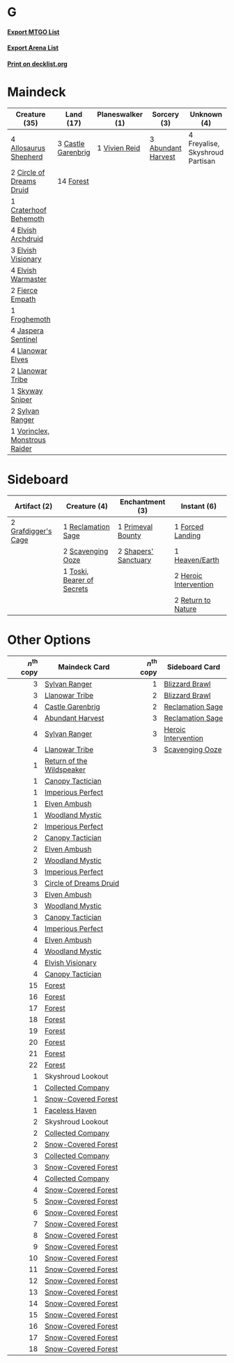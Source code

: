 # G

#### [Export MTGO List](../collection/G/G.txt)
#### [Export Arena List](../collection/G/G_arena.txt)
#### [Print on decklist.org](http://decklist.org/?deckmain=3%09Abundant%20Harvest%0A4%09Allosaurus%20Shepherd%0A3%09Castle%20Garenbrig%0A2%09Circle%20of%20Dreams%20Druid%0A1%09Craterhoof%20Behemoth%0A4%09Elvish%20Archdruid%0A3%09Elvish%20Visionary%0A4%09Elvish%20Warmaster%0A2%09Fierce%20Empath%0A14%09Forest%0A4%09Freyalise,%20Skyshroud%20Partisan%0A1%09Froghemoth%0A4%09Jaspera%20Sentinel%0A4%09Llanowar%20Elves%0A2%09Llanowar%20Tribe%0A1%09Skyway%20Sniper%0A2%09Sylvan%20Ranger%0A1%09Vivien%20Reid%0A1%09Vorinclex,%20Monstrous%20Raider&deckside=1%09Forced%20Landing%0A2%09Grafdigger's%20Cage%0A1%09Heaven/Earth%0A2%09Heroic%20Intervention%0A1%09Primeval%20Bounty%0A1%09Reclamation%20Sage%0A2%09Return%20to%20Nature%0A2%09Scavenging%20Ooze%0A2%09Shapers'%20Sanctuary%0A1%09Toski,%20Bearer%20of%20Secrets)
# Maindeck

|                                             Creature (35)                                              |                                          Land (17)                                          |                                    Planeswalker (1)                                    |                                         Sorcery (3)                                         |          Unknown (4)          |
|--------------------------------------------------------------------------------------------------------|---------------------------------------------------------------------------------------------|----------------------------------------------------------------------------------------|---------------------------------------------------------------------------------------------|-------------------------------|
|4 [Allosaurus Shepherd](http://gatherer.wizards.com/Pages/Card/Details.aspx?multiverseid=489195)        |3 [Castle Garenbrig](http://gatherer.wizards.com/Pages/Card/Details.aspx?multiverseid=473202)|1 [Vivien Reid](http://gatherer.wizards.com/Pages/Card/Details.aspx?multiverseid=447344)|3 [Abundant Harvest](http://gatherer.wizards.com/Pages/Card/Details.aspx?multiverseid=522223)|4 Freyalise, Skyshroud Partisan|
|2 [Circle of Dreams Druid](http://gatherer.wizards.com/Pages/Card/Details.aspx?multiverseid=527463)     |14 [Forest](http://gatherer.wizards.com/Pages/Card/Details.aspx?multiverseid=439860)         |                                                                                        |                                                                                             |                               |
|1 [Craterhoof Behemoth](http://gatherer.wizards.com/Pages/Card/Details.aspx?multiverseid=240027)        |                                                                                             |                                                                                        |                                                                                             |                               |
|4 [Elvish Archdruid](http://gatherer.wizards.com/Pages/Card/Details.aspx?multiverseid=389498)           |                                                                                             |                                                                                        |                                                                                             |                               |
|3 [Elvish Visionary](http://gatherer.wizards.com/Pages/Card/Details.aspx?multiverseid=175124)           |                                                                                             |                                                                                        |                                                                                             |                               |
|4 [Elvish Warmaster](http://gatherer.wizards.com/Pages/Card/Details.aspx?multiverseid=503780)           |                                                                                             |                                                                                        |                                                                                             |                               |
|2 [Fierce Empath](http://gatherer.wizards.com/Pages/Card/Details.aspx?multiverseid=442160)              |                                                                                             |                                                                                        |                                                                                             |                               |
|1 [Froghemoth](http://gatherer.wizards.com/Pages/Card/Details.aspx?multiverseid=527471)                 |                                                                                             |                                                                                        |                                                                                             |                               |
|4 [Jaspera Sentinel](http://gatherer.wizards.com/Pages/Card/Details.aspx?multiverseid=503792)           |                                                                                             |                                                                                        |                                                                                             |                               |
|4 [Llanowar Elves](http://gatherer.wizards.com/Pages/Card/Details.aspx?multiverseid=129626)             |                                                                                             |                                                                                        |                                                                                             |                               |
|2 [Llanowar Tribe](http://gatherer.wizards.com/Pages/Card/Details.aspx?multiverseid=464119)             |                                                                                             |                                                                                        |                                                                                             |                               |
|1 [Skyway Sniper](http://gatherer.wizards.com/Pages/Card/Details.aspx?multiverseid=485529)              |                                                                                             |                                                                                        |                                                                                             |                               |
|2 [Sylvan Ranger](http://gatherer.wizards.com/Pages/Card/Details.aspx?multiverseid=389708)              |                                                                                             |                                                                                        |                                                                                             |                               |
|1 [Vorinclex, Monstrous Raider](http://gatherer.wizards.com/Pages/Card/Details.aspx?multiverseid=503815)|                                                                                             |                                                                                        |                                                                                             |                               |


# Sideboard

|                                         Artifact (2)                                         |                                            Creature (4)                                             |                                        Enchantment (3)                                        |                                          Instant (6)                                           |
|----------------------------------------------------------------------------------------------|-----------------------------------------------------------------------------------------------------|-----------------------------------------------------------------------------------------------|------------------------------------------------------------------------------------------------|
|2 [Grafdigger's Cage](http://gatherer.wizards.com/Pages/Card/Details.aspx?multiverseid=278452)|1 [Reclamation Sage](http://gatherer.wizards.com/Pages/Card/Details.aspx?multiverseid=389651)        |1 [Primeval Bounty](http://gatherer.wizards.com/Pages/Card/Details.aspx?multiverseid=489404)   |1 [Forced Landing](http://gatherer.wizards.com/Pages/Card/Details.aspx?multiverseid=461088)     |
|                                                                                              |2 [Scavenging Ooze](http://gatherer.wizards.com/Pages/Card/Details.aspx?multiverseid=420783)         |2 [Shapers' Sanctuary](http://gatherer.wizards.com/Pages/Card/Details.aspx?multiverseid=435362)|1 [Heaven/Earth](http://gatherer.wizards.com/Pages/Card/Details.aspx?multiverseid=426926)       |
|                                                                                              |1 [Toski, Bearer of Secrets](http://gatherer.wizards.com/Pages/Card/Details.aspx?multiverseid=503813)|                                                                                               |2 [Heroic Intervention](http://gatherer.wizards.com/Pages/Card/Details.aspx?multiverseid=423776)|
|                                                                                              |                                                                                                     |                                                                                               |2 [Return to Nature](http://gatherer.wizards.com/Pages/Card/Details.aspx?multiverseid=461102)   |


# Other Options

|*n*<sup>th</sup> copy|                                           Maindeck Card                                            |*n*<sup>th</sup> copy|                                        Sideboard Card                                        |
|--------------------:|----------------------------------------------------------------------------------------------------|--------------------:|----------------------------------------------------------------------------------------------|
|                    3|[Sylvan Ranger](http://gatherer.wizards.com/Pages/Card/Details.aspx?multiverseid=389708)            |                    1|[Blizzard Brawl](http://gatherer.wizards.com/Pages/Card/Details.aspx?multiverseid=503775)     |
|                    3|[Llanowar Tribe](http://gatherer.wizards.com/Pages/Card/Details.aspx?multiverseid=464119)           |                    2|[Blizzard Brawl](http://gatherer.wizards.com/Pages/Card/Details.aspx?multiverseid=503775)     |
|                    4|[Castle Garenbrig](http://gatherer.wizards.com/Pages/Card/Details.aspx?multiverseid=473202)         |                    2|[Reclamation Sage](http://gatherer.wizards.com/Pages/Card/Details.aspx?multiverseid=389651)   |
|                    4|[Abundant Harvest](http://gatherer.wizards.com/Pages/Card/Details.aspx?multiverseid=522223)         |                    3|[Reclamation Sage](http://gatherer.wizards.com/Pages/Card/Details.aspx?multiverseid=389651)   |
|                    4|[Sylvan Ranger](http://gatherer.wizards.com/Pages/Card/Details.aspx?multiverseid=389708)            |                    3|[Heroic Intervention](http://gatherer.wizards.com/Pages/Card/Details.aspx?multiverseid=423776)|
|                    4|[Llanowar Tribe](http://gatherer.wizards.com/Pages/Card/Details.aspx?multiverseid=464119)           |                    3|[Scavenging Ooze](http://gatherer.wizards.com/Pages/Card/Details.aspx?multiverseid=420783)    |
|                    1|[Return of the Wildspeaker](http://gatherer.wizards.com/Pages/Card/Details.aspx?multiverseid=473134)|                     |                                                                                              |
|                    1|[Canopy Tactician](http://gatherer.wizards.com/Pages/Card/Details.aspx?multiverseid=506920)         |                     |                                                                                              |
|                    1|[Imperious Perfect](http://gatherer.wizards.com/Pages/Card/Details.aspx?multiverseid=389554)        |                     |                                                                                              |
|                    1|[Elven Ambush](http://gatherer.wizards.com/Pages/Card/Details.aspx?multiverseid=506933)             |                     |                                                                                              |
|                    1|[Woodland Mystic](http://gatherer.wizards.com/Pages/Card/Details.aspx?multiverseid=469897)          |                     |                                                                                              |
|                    2|[Imperious Perfect](http://gatherer.wizards.com/Pages/Card/Details.aspx?multiverseid=389554)        |                     |                                                                                              |
|                    2|[Canopy Tactician](http://gatherer.wizards.com/Pages/Card/Details.aspx?multiverseid=506920)         |                     |                                                                                              |
|                    2|[Elven Ambush](http://gatherer.wizards.com/Pages/Card/Details.aspx?multiverseid=506933)             |                     |                                                                                              |
|                    2|[Woodland Mystic](http://gatherer.wizards.com/Pages/Card/Details.aspx?multiverseid=469897)          |                     |                                                                                              |
|                    3|[Imperious Perfect](http://gatherer.wizards.com/Pages/Card/Details.aspx?multiverseid=389554)        |                     |                                                                                              |
|                    3|[Circle of Dreams Druid](http://gatherer.wizards.com/Pages/Card/Details.aspx?multiverseid=527463)   |                     |                                                                                              |
|                    3|[Elven Ambush](http://gatherer.wizards.com/Pages/Card/Details.aspx?multiverseid=506933)             |                     |                                                                                              |
|                    3|[Woodland Mystic](http://gatherer.wizards.com/Pages/Card/Details.aspx?multiverseid=469897)          |                     |                                                                                              |
|                    3|[Canopy Tactician](http://gatherer.wizards.com/Pages/Card/Details.aspx?multiverseid=506920)         |                     |                                                                                              |
|                    4|[Imperious Perfect](http://gatherer.wizards.com/Pages/Card/Details.aspx?multiverseid=389554)        |                     |                                                                                              |
|                    4|[Elven Ambush](http://gatherer.wizards.com/Pages/Card/Details.aspx?multiverseid=506933)             |                     |                                                                                              |
|                    4|[Woodland Mystic](http://gatherer.wizards.com/Pages/Card/Details.aspx?multiverseid=469897)          |                     |                                                                                              |
|                    4|[Elvish Visionary](http://gatherer.wizards.com/Pages/Card/Details.aspx?multiverseid=175124)         |                     |                                                                                              |
|                    4|[Canopy Tactician](http://gatherer.wizards.com/Pages/Card/Details.aspx?multiverseid=506920)         |                     |                                                                                              |
|                   15|[Forest](http://gatherer.wizards.com/Pages/Card/Details.aspx?multiverseid=439860)                   |                     |                                                                                              |
|                   16|[Forest](http://gatherer.wizards.com/Pages/Card/Details.aspx?multiverseid=439860)                   |                     |                                                                                              |
|                   17|[Forest](http://gatherer.wizards.com/Pages/Card/Details.aspx?multiverseid=439860)                   |                     |                                                                                              |
|                   18|[Forest](http://gatherer.wizards.com/Pages/Card/Details.aspx?multiverseid=439860)                   |                     |                                                                                              |
|                   19|[Forest](http://gatherer.wizards.com/Pages/Card/Details.aspx?multiverseid=439860)                   |                     |                                                                                              |
|                   20|[Forest](http://gatherer.wizards.com/Pages/Card/Details.aspx?multiverseid=439860)                   |                     |                                                                                              |
|                   21|[Forest](http://gatherer.wizards.com/Pages/Card/Details.aspx?multiverseid=439860)                   |                     |                                                                                              |
|                   22|[Forest](http://gatherer.wizards.com/Pages/Card/Details.aspx?multiverseid=439860)                   |                     |                                                                                              |
|                    1|Skyshroud Lookout                                                                                   |                     |                                                                                              |
|                    1|[Collected Company](http://gatherer.wizards.com/Pages/Card/Details.aspx?multiverseid=394519)        |                     |                                                                                              |
|                    1|[Snow-Covered Forest](http://gatherer.wizards.com/Pages/Card/Details.aspx?multiverseid=121192)      |                     |                                                                                              |
|                    1|[Faceless Haven](http://gatherer.wizards.com/Pages/Card/Details.aspx?multiverseid=503874)           |                     |                                                                                              |
|                    2|Skyshroud Lookout                                                                                   |                     |                                                                                              |
|                    2|[Collected Company](http://gatherer.wizards.com/Pages/Card/Details.aspx?multiverseid=394519)        |                     |                                                                                              |
|                    2|[Snow-Covered Forest](http://gatherer.wizards.com/Pages/Card/Details.aspx?multiverseid=121192)      |                     |                                                                                              |
|                    3|[Collected Company](http://gatherer.wizards.com/Pages/Card/Details.aspx?multiverseid=394519)        |                     |                                                                                              |
|                    3|[Snow-Covered Forest](http://gatherer.wizards.com/Pages/Card/Details.aspx?multiverseid=121192)      |                     |                                                                                              |
|                    4|[Collected Company](http://gatherer.wizards.com/Pages/Card/Details.aspx?multiverseid=394519)        |                     |                                                                                              |
|                    4|[Snow-Covered Forest](http://gatherer.wizards.com/Pages/Card/Details.aspx?multiverseid=121192)      |                     |                                                                                              |
|                    5|[Snow-Covered Forest](http://gatherer.wizards.com/Pages/Card/Details.aspx?multiverseid=121192)      |                     |                                                                                              |
|                    6|[Snow-Covered Forest](http://gatherer.wizards.com/Pages/Card/Details.aspx?multiverseid=121192)      |                     |                                                                                              |
|                    7|[Snow-Covered Forest](http://gatherer.wizards.com/Pages/Card/Details.aspx?multiverseid=121192)      |                     |                                                                                              |
|                    8|[Snow-Covered Forest](http://gatherer.wizards.com/Pages/Card/Details.aspx?multiverseid=121192)      |                     |                                                                                              |
|                    9|[Snow-Covered Forest](http://gatherer.wizards.com/Pages/Card/Details.aspx?multiverseid=121192)      |                     |                                                                                              |
|                   10|[Snow-Covered Forest](http://gatherer.wizards.com/Pages/Card/Details.aspx?multiverseid=121192)      |                     |                                                                                              |
|                   11|[Snow-Covered Forest](http://gatherer.wizards.com/Pages/Card/Details.aspx?multiverseid=121192)      |                     |                                                                                              |
|                   12|[Snow-Covered Forest](http://gatherer.wizards.com/Pages/Card/Details.aspx?multiverseid=121192)      |                     |                                                                                              |
|                   13|[Snow-Covered Forest](http://gatherer.wizards.com/Pages/Card/Details.aspx?multiverseid=121192)      |                     |                                                                                              |
|                   14|[Snow-Covered Forest](http://gatherer.wizards.com/Pages/Card/Details.aspx?multiverseid=121192)      |                     |                                                                                              |
|                   15|[Snow-Covered Forest](http://gatherer.wizards.com/Pages/Card/Details.aspx?multiverseid=121192)      |                     |                                                                                              |
|                   16|[Snow-Covered Forest](http://gatherer.wizards.com/Pages/Card/Details.aspx?multiverseid=121192)      |                     |                                                                                              |
|                   17|[Snow-Covered Forest](http://gatherer.wizards.com/Pages/Card/Details.aspx?multiverseid=121192)      |                     |                                                                                              |
|                   18|[Snow-Covered Forest](http://gatherer.wizards.com/Pages/Card/Details.aspx?multiverseid=121192)      |                     |                                                                                              |

